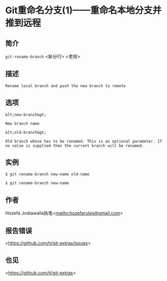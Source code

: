 
# Git重命名分支(1)——重命名本地分支并推到远程

## 简介

`git-rename-branch` \<新分行> \<老枝>

## 描述

```
Rename local branch and push the new branch to remote
```

## 选项

```
&lt;new-branch&gt;

New branch name

&lt;old-branch&gt;

Old branch whose has to be renamed. This is an optional parameter. If no value is supplied then the current branch will be renamed.
```

## 实例

```
$ git rename-branch new-name old-name

$ git rename-branch new-name
```

## 作者

Hozefa Jodiawalla执笔\<<mailto:hozefarules@gmail.com>>

## 报告错误

\<<https://github.com/tj/git-extras/issues>>

## 也见

\<<https://github.com/tj/git-extras>>

